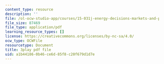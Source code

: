 ```yaml
---
content_type: resource
description: ''
file: /ol-ocw-studio-app/courses/15-031j-energy-decisions-markets-and-policies-spring-2012/a1b441860b46ce6d85f8c20f679d1d7e_d-sBKShO90.pdf
file_size: 87469
file_type: application/pdf
learning_resource_types: []
license: https://creativecommons.org/licenses/by-nc-sa/4.0/
ocw_type: OCWFile
resourcetype: Document
title: 3play pdf file
uid: a1b44186-0b46-ce6d-85f8-c20f679d1d7e
---
```

